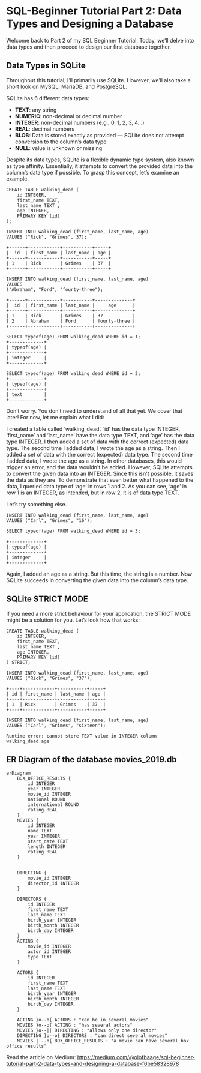 # SQL-Beginner Tutorial Part 2: Data Types and Designing a Database
Welcome back to Part 2 of my SQL Beginner Tutorial. Today, we’ll delve into data types and then proceed to design our first database together.

## Data Types in SQLite

Throughout this tutorial, I’ll primarily use SQLite. However, we’ll also take a short look on MySQL, MariaDB, and PostgreSQL.

SQLite has 6 different data types:
* **TEXT**: any string
* **NUMERIC**: non-decimal or decimal number
* **INTEGER**: non-decimal numbers (e.g., 0, 1, 2, 3, 4…)
* **REAL**: decimal numbers
* **BLOB**: Data is stored exactly as provided — SQLite does not attempt conversion to the column’s data type
* **NULL**: value is unknown or missing

Despite its data types, SQLite is a flexible dynamic type system, also known as type affinity. Essentially, it attempts to convert the provided data into the column’s data type if possible. To grasp this concept, let’s examine an example.


```
CREATE TABLE walking_dead (
    id INTEGER,
    first_name TEXT,
    last_name TEXT ,
    age INTEGER,
    PRIMARY KEY (id)
);

INSERT INTO walking_dead (first_name, last_name, age)
VALUES ("Rick", "Grimes", 37);

+------+------------+-----------+-----+
|  id  | first_name | last_name | age |
+------+------------+-----------+-----+
| 1    | Rick       | Grimes    | 37  |
+------+------------+-----------+-----+

INSERT INTO walking_dead (first_name, last_name, age)
VALUES
("Abraham", "Ford", "fourty-three");

+------+------------+-----------+--------------+
|  id  | first_name | last_name |     age      |
+------+------------+-----------+--------------+
| 1    | Rick       | Grimes    | 37           |
| 2    | Abraham    | Ford      | fourty-three |
+------+------------+-----------+--------------+

SELECT typeof(age) FROM walking_dead WHERE id = 1;
+-------------+
| typeof(age) |
+-------------+
| integer     |
+-------------+

SELECT typeof(age) FROM walking_dead WHERE id = 2;
+-------------+
| typeof(age) |
+-------------+
| text        |
+-------------+
```

Don’t worry. You don’t need to understand of all that yet. We cover that later! For now, let me explain what I did:

I created a table called ‘walking_dead’. ‘id’ has the data type INTEGER, ‘first_name’ and ‘last_name’ have the data type TEXT, and ‘age’ has the data type INTEGER. I then added a set of data with the correct (expected) data type. The second time I added data, I wrote the age as a string.
Then I added a set of data with the correct (expected) data type. The second time I added data, I wrote the age as a string.
In other databases, this would trigger an error, and the data wouldn't be added. However, SQLite attempts to convert the given data into an INTEGER. Since this isn't possible, it saves the data as they are.
To demonstrate that even better what happened to the data, I queried data type of ‘age’ in rows 1 and 2. As you can see, ‘age’ in row 1 is an INTEGER, as intended, but in row 2, it is of data type TEXT.

Let’s try something else.


```
INSERT INTO walking_dead (first_name, last_name, age)
VALUES ("Carl", "Grimes", "16");

SELECT typeof(age) FROM walking_dead WHERE id = 3;

+-------------+
| typeof(age) |
+-------------+
| integer     |
+-------------+
```

Again, I added an age as a string. But this time, the string is a number. Now SQLite succeeds in converting the given data into the column’s data type.

## SQLite STRICT MODE

If you need a more strict behaviour for your application, the STRICT MODE might be a solution for you. Let’s look how that works:

```
CREATE TABLE walking_dead (
    id INTEGER,
    first_name TEXT,
    last_name TEXT ,
    age INTEGER,
    PRIMARY KEY (id)
) STRICT;

INSERT INTO walking_dead (first_name, last_name, age)
VALUES ("Rick", "Grimes", "37");

+----+------------+-----------+-----+
| id | first_name | last_name | age |
+----+------------+-----------+-----+
| 1  | Rick       | Grimes    | 37  |
+----+------------+-----------+-----+

INSERT INTO walking_dead (first_name, last_name, age)
VALUES ("Carl", "Grimes", "sixteen");

Runtime error: cannot store TEXT value in INTEGER column walking_dead.age 
```


## ER Diagram of the database movies_2019.db

```mermaid
erDiagram              
    BOX_OFFICE_RESULTS {
        id INTEGER
        year INTEGER
        movie_id INTEGER
        national ROUND
        international ROUND
        rating REAL
    } 
    MOVIES {
        id INTEGER
        name TEXT
        year INTEGER
        start_date TEXT 
        length INTEGER
        rating REAL        
    } 
    

    DIRECTING {
        movie_id INTEGER 
        director_id INTEGER 
    }  

    DIRECTORS {
        id INTEGER
        first_name TEXT
        last_name TEXT
        birth_year INTEGER 
        birth_month INTEGER 
        birth_day INTEGER
    }     
    ACTING {
        movie_id INTEGER
        actor_id INTEGER
        type TEXT
    }
    
    ACTORS {
        id INTEGER
        first_name TEXT
        last_name TEXT
        birth_year INTEGER
        birth_month INTEGER
        birth_day INTEGER
    }   

    ACTING }o--o{ ACTORS : "can be in several movies"
    MOVIES }o--o{ ACTING : "has several actors"
    MOVIES }o--|| DIRECTING : "allows only one director"
    DIRECTING }o--o{ DIRECTORS : "can direct several movies" 
    MOVIES ||--o{ BOX_OFFICE_RESULTS : "a movie can have several box office results"   

```


Read the article on Medium: https://medium.com/@olofbaage/sql-beginner-tutorial-part-2-data-types-and-designing-a-database-f6be58328978
